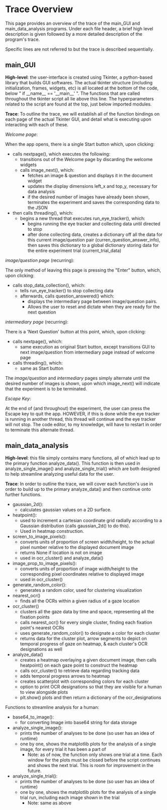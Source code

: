 # Trace Overview
This page provides an overview of the trace of the main_GUI and main_data_analysis programs. Under each file header, a brief high level description is given followed by 
a more detailed description of the program's trace.

Specific lines are not referred to but the trace is described sequentially.

## main_GUI
**High-level**: the user-interface is created using Tkinter, a python-based library that builds GUI softwares. 
The actual tkinter structure (including initialization, frames, widgets, etc) is all located at the bottom of the code, below " if \_\_name\_\_ == '\_\_main\_\_' ".
The functions that are called throughout the tkinter script all lie above this line.
The hyperparameters related to the script are found at the top, just below imported modules.

**Trace**:
To outline the trace, we will establish all of the function bindings on each page of the actual Tkinter GUI, and detail what is executing upon interacting with each of these.

_Welcome page_:

When the app opens, there is a single Start button which, upon clicking:
- calls nextpage(), which executes the following:
    - transitions out of the Welcome page by discarding the welcome widgets
    - calls image_next(), which:
        - fetches an image & question and displays it in the document widget
        - updates the display dimensions left_x and top_y, necessary for data analysis
        - if the desired number of images have already been shown, terminates the experiment and saves the corresponding data to the JSON
- then calls threading(), which:
    - begins a new thread that executes run_eye_tracker(), which:
        - begins running the eye tracker and collecting data until directed to stop
        - after done collecting data, creates a dictionary off all the data for this current image/question pair (curren_question_answer_info), then saves this dictionary to a global dictionary storing data for the entire experiment trial (current_trial_data)

_image/question page_ (recurring):

The only method of leaving this page is pressing the "Enter" button, which, upon clicking:
- calls stop_data_collection(), which:
  - tells run_eye_tracker() to stop collecting data
  - afterwards, calls question_answered() which:
    - displays the intermediary page between image/question pairs.
    - Allows the user to reset and dictate when they are ready for the next question

_intermediary page_ (recurring):

There is a 'Next Question' button at this point, which, upon clicking:
- calls nextpage(), which:
  - same execution as original Start button, except transitions GUI to next image/question from intermediary page instead of welcome page
- calls threading(), which:
  - same as Start button

The _image/question_ and _intermediary_ pages simply alternate until the desired number of images is shown, upon which image_next() will indicate that the experiment is to be terminated.

_Escape Key_:

At the end of (and throughout) the experiment, the user can press the Escape key to quit the app. HOWEVER, if this is done while the eye tracker is running in another thread, 
this thread will continue and the eye tracker will not stop. The code editor, to my knowledge, will have to restart in order to terminate this alternate thread.


## main_data_analysis

**High-level**: this file simply contains many functions, all of which lead up to the primary function analyze_data(). This function is then used in analyze_single_image() and
analyze_single_trial() which are both designed to help streamline analyzing useful data for the user. 

**Trace**:
In order to outline the trace, we will cover each function's use in order to build up to the primary analyze_data() and then continue onto further functions.

- gaussian_2d():
  - calculates gaussian values on a 2D surface.
- heatpoint():
  - used to increment a cartesian coordinate grid radially according to a Gaussian distribution (calls gaussian_2d() to do this).
  - Used in heatmap construction.
- screen_to_image_pixels():
  - converts units of proportion of screen width/height, to the actual pixel number relative to the displayed document image
  - returns None if location is not on image
  - used in ocr_cluster() and analyze_data()
- image_prop_to_image_pixels():
  - converts units of proportion of image width/height to the corresponding pixel coordinates relative to displayed image
  - used in ocr_cluster()
- generate_random_color():
  - generates a random color, used for clustering visualization
- nearest_ocr()
  - finds all the OCRs within a given radius of a gaze location
- ocr_cluster()
  - clusters all the gaze data by time and space, representing all the fixation points
  - calls nearest_ocr() for every single cluster, finding each fixation point's nearest OCRs
  - uses generate_random_color() to designate a color for each cluster
  - returns data for the cluster plot, arrow segments to depict on temporal progress of gaze on heatmap, & each cluster's OCR designations as well
- analyze_data()
  - creates a heatmap overlaying a given document image, then calls heatpoint() on each gaze point to construct the heatmap
  - calls ocr_cluster() to retrieve data regarding tracking data
  - adds temporal progress arrows to heatmap
  - creates scatterplot with corresponding colors for each cluster
  - option to print OCR designations so that they are visible for a human to view alongside plots
  - plt.show() plots and then return a dictionary of the ocr_designations
 
Functions to streamline analysis for a human:
- base64_to_image():
  - for converting Image into base64 string for data storage
- analyze_single_image():
  - prints the number of analyses to be done (so user has an idea of runtime)
  - one by one, shows the matplotlib plots for the analysis of a single image, for every trial it has been a part of
    - Note: as of now, the function only shows one trial at a time. Each window for the plots must be closed before the script continues and shows the next trial. This is room for improvement in the future.
- analyze_single_trial():
  - prints the number of analyses to be done (so user has an idea of runtime)
  - one by one, shows the matplotlib plots for the analysis of a single trial run, including each image shown in the trial
    - Note: same as above
